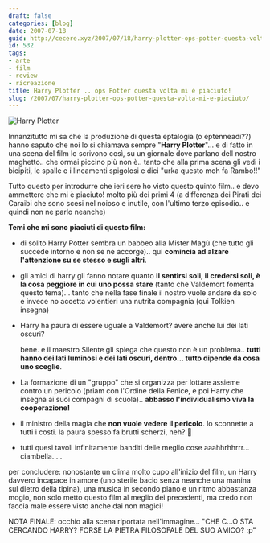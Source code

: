 ```yaml
---
draft: false
categories: [blog]
date: 2007-07-18
guid: http://cecere.xyz/2007/07/18/harry-plotter-ops-potter-questa-volta-mi-e-piaciuto/
id: 532
tags:
- arte
- film
- review
- ricreazione
title: Harry Plotter .. ops Potter questa volta mi è piaciuto!
slug: /2007/07/harry-plotter-ops-potter-questa-volta-mi-e-piaciuto/
---
```


![Harry Plotter](http://cecere.xyz/wp-content/uploads/sites/3/2007/07/harry_plotter.jpg)

Innanzitutto mi sa che la produzione di questa eptalogia (o eptenneadi??) hanno saputo che noi lo si chiamava sempre "**Harry Plotter**"… e di fatto in una scena del film lo scrivono così, su un giornale dove parlano dell nostro maghetto.. che ormai piccino più non è.. tanto che alla prima scena gli vedi i bicipiti, le spalle e i lineamenti spigolosi e dici "urka questo moh fa Rambo!!"

Tutto questo per introdurre che ieri sere ho visto questo quinto film.. e devo ammettere che mi è piaciuto! molto più dei primi 4 (a differenza dei Pirati dei Caraibi che sono scesi nel noioso e inutile, con l'ultimo terzo episodio.. e quindi non ne parlo neanche)

**Temi che mi sono piaciuti di questo film:**

- di solito Harry Potter sembra un babbeo alla Mister Magù (che tutto gli succede intorno e non se ne accorge).. qui **comincia ad alzare l'attenzione su se stesso e sugli altri**.
- gli amici di harry gli fanno notare quanto **il sentirsi soli, il credersi soli, è la cosa peggiore in cui uno possa stare** (tanto che Valdemort fomenta questo tema)… tanto che nella fase finale il nostro vuole andare da solo e invece no accetta volentieri una nutrita compagnia (qui Tolkien insegna)
- Harry ha paura di essere uguale a Valdemort? avere anche lui dei lati oscuri?
  
    bene. e il maestro Silente gli spiega che questo non è un problema.. **tutti hanno dei lati luminosi e dei lati oscuri, dentro… tutto dipende da cosa uno sceglie**.
- La formazione di un "gruppo" che si organizza per lottare assieme contro un pericolo (priam con l'Ordine della Fenice, e poi Harry che insegna ai suoi compagni di scuola).. **abbasso l'individualismo viva la cooperazione!**
- il ministro della magia che **non vuole vedere il pericolo**. lo sconnette a tutti i costi. la paura spesso fa brutti scherzi, neh? 🙂
- tutti quesi tavoli infinitamente banditi delle meglio cose aaahhrhhrrr… ciambella…..

per concludere: nonostante un clima molto cupo all'inizio del film, un Harry davvero incapace in amore (uno sterile bacio senza neanche una manina sul dietro della tipina), una musica in secondo piano e un ritmo abbastanza mogio, non solo metto questo film al meglio dei precedenti, ma credo non faccia male essere visto anche dai non magici!

NOTA FINALE: occhio alla scena riportata nell'immagine… "CHE C…O STA CERCANDO HARRY? FORSE LA PIETRA FILOSOFALE DEL SUO AMICO? :p"